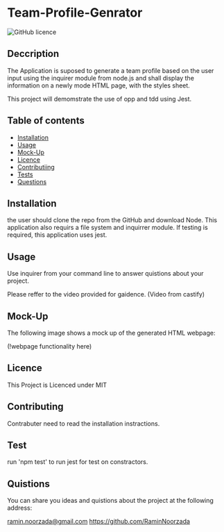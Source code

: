 # Team-Profile-Genrator

![GitHub licence](https://img.shield.io/badge/licence-MIT-blue.svg)

## Deccription

The Application is suposed to generate a team profile based on the user input using the inquirer module from node.js and shall display the information on a newly mode HTML page, with the styles sheet.

This project will demomstrate the use of opp and tdd using Jest.

## Table of contents

- [Installation](#istallation)
- [Usage](#usage)
- [Mock-Up](#mock-up)
- [Licence](#licence)
- [Contributiing](#contributing)
- [Tests](#tests)
- [Questions](#questions)

## Installation 

the user should clone the repo from the GitHub and download Node. This application also requirs a file system and inquirrer module. If testing is required, this application uses jest.

## Usage

Use inquirer from your command line to answer quistions about your project.

Please reffer to the video provided for gaidence.
(Video from castify)

## Mock-Up

The following image shows a mock up of the generated HTML webpage:

(!webpage functionality here)

## Licence 

This Project is Licenced under MIT

## Contributing 

Contrabuter need to read the installation instractions.

## Test

run 'npm test' to run jest for test on constractors.

## Quistions 

You can share you ideas and quistions about the project at the following address: 

ramin.noorzada@gmail.com
https://github.com/RaminNoorzada

